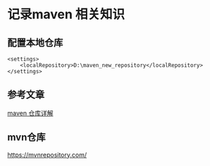 # 记录maven 相关知识


## 配置本地仓库

```
<settings>  
    <localRepository>D:\maven_new_repository</localRepository>  
</settings>
```
## 参考文章
[maven 仓库详解](http://blog.csdn.net/wanghantong/article/details/36427433)

## mvn仓库

https://mvnrepository.com/